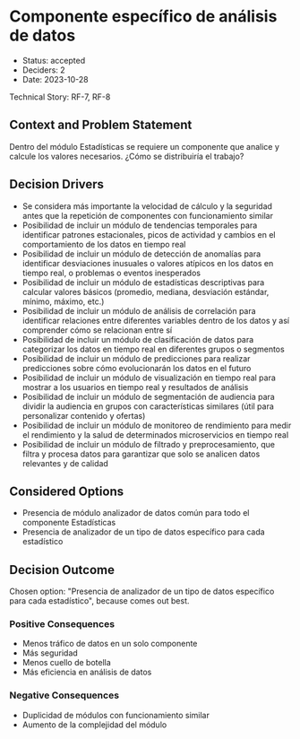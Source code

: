 # Componente específico de análisis de datos

* Status: accepted
* Deciders: 2
* Date: 2023-10-28

Technical Story: RF-7, RF-8

## Context and Problem Statement

Dentro del módulo Estadísticas se requiere un componente que analice y calcule los valores necesarios. ¿Cómo se distribuiría el trabajo?

## Decision Drivers

* Se considera más importante la velocidad de cálculo y la seguridad antes que la repetición de componentes con funcionamiento similar
* Posibilidad de incluir un módulo de tendencias temporales para identificar patrones estacionales, picos de actividad y cambios en el comportamiento de los datos en tiempo real
* Posibilidad de incluir un módulo de detección de anomalías para identificar desviaciones inusuales o valores atípicos en los datos en tiempo real, o problemas o eventos inesperados
* Posibilidad de incluir un módulo de estadísticas descriptivas para calcular valores básicos (promedio, mediana, desviación estándar, mínimo, máximo, etc.)
* Posibilidad de incluir un módulo de análisis de correlación para identificar relaciones entre diferentes variables dentro de los datos y así comprender cómo se relacionan entre sí
* Posibilidad de incluir un módulo de clasificación de datos para categorizar los datos en tiempo real en diferentes grupos o segmentos
* Posibilidad de incluir un módulo de predicciones para realizar predicciones sobre cómo evolucionarán los datos en el futuro
* Posibilidad de incluir un módulo de visualización en tiempo real para mostrar a los usuarios en tiempo real y resultados de análisis
* Posibilidad de incluir un módulo de segmentación de audiencia para dividir la audiencia en grupos con características similares (útil para personalizar contenido y ofertas)
* Posibilidad de incluir un módulo de monitoreo de rendimiento para medir el rendimiento y la salud de determinados microservicios en tiempo real
* Posibilidad de incluir un módulo de filtrado y preprocesamiento, que filtra y procesa datos para garantizar que solo se analicen datos relevantes y de calidad

## Considered Options

* Presencia de módulo analizador de datos común para todo el componente Estadísticas
* Presencia de analizador de un tipo de datos específico para cada estadístico

## Decision Outcome

Chosen option: "Presencia de analizador de un tipo de datos específico para cada estadístico", because comes out best.

### Positive Consequences

* Menos tráfico de datos en un solo componente
* Más seguridad
* Menos cuello de botella
* Más eficiencia en análisis de datos

### Negative Consequences

* Duplicidad de módulos con funcionamiento similar
* Aumento de la complejidad del módulo
